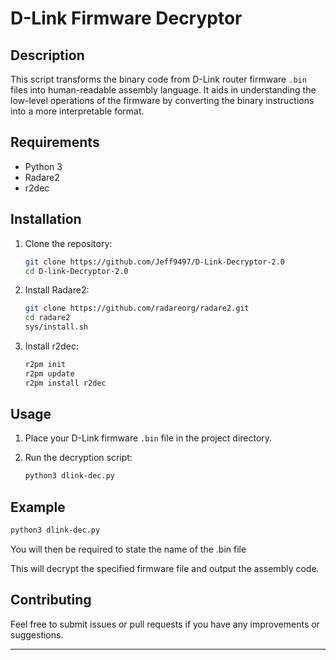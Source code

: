# D-Link Firmware Decryptor

## Description

This script transforms the binary code from D-Link router firmware `.bin` files into human-readable assembly language. It aids in understanding the low-level operations of the firmware by converting the binary instructions into a more interpretable format.

## Requirements

- Python 3
- Radare2
- r2dec

## Installation

1. Clone the repository:

    ```bash
    git clone https://github.com/Jeff9497/D-Link-Decryptor-2.0
    cd D-link-Decryptor-2.0
    ```

2. Install Radare2:

    ```bash
    git clone https://github.com/radareorg/radare2.git
    cd radare2
    sys/install.sh
    ```

3. Install r2dec:

    ```bash
    r2pm init
    r2pm update
    r2pm install r2dec
    ```

## Usage

1. Place your D-Link firmware `.bin` file in the project directory.
2. Run the decryption script:

    ```bash
    python3 dlink-dec.py 
    ```

## Example

```bash
python3 dlink-dec.py 
```
You will then be required to state the name of the .bin file 

This will decrypt the specified firmware file and output the assembly code.

## Contributing

Feel free to submit issues or pull requests if you have any improvements or suggestions.

---
